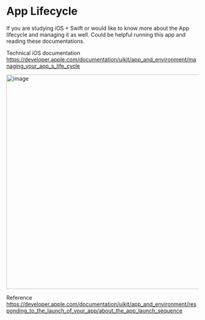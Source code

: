 # App Lifecycle

If you are studying iOS + Swift or would like to know more about the App lifecycle and managing it as well. Could be helpful running this app and reading these documentations.

Technical iOS documentation https://developer.apple.com/documentation/uikit/app_and_environment/managing_your_app_s_life_cycle  

<img width="562" alt="image" src="https://github.com/talthiagolopes/iOSAppLifecycle/assets/39767279/799d05a5-6c54-439a-b868-5dc84dc60fc2">

Reference https://developer.apple.com/documentation/uikit/app_and_environment/responding_to_the_launch_of_your_app/about_the_app_launch_sequence
